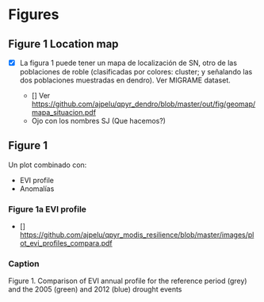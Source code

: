 # Figures

## Figure 1 Location map 
- [X] La figura 1 puede tener un mapa de localización de SN, otro de las poblaciones de roble (clasificadas por colores: cluster; y señalando las dos poblaciones muestradas en dendro). Ver MIGRAME dataset. 

    - [] Ver https://github.com/ajpelu/qpyr_dendro/blob/master/out/fig/geomap/mapa_situacion.pdf 
    - Ojo con los nombres SJ (Que hacemos?)

## Figure 1
Un plot combinado con: 
- EVI profile 
- Anomalías 

### Figure 1a EVI profile
- [] https://github.com/ajpelu/qpyr_modis_resilience/blob/master/images/plot_evi_profiles_compara.pdf 


### Caption 

Figure 1. Comparison of EVI annual profile for the reference period (grey) and the 2005 (green) and 2012 (blue) drought events